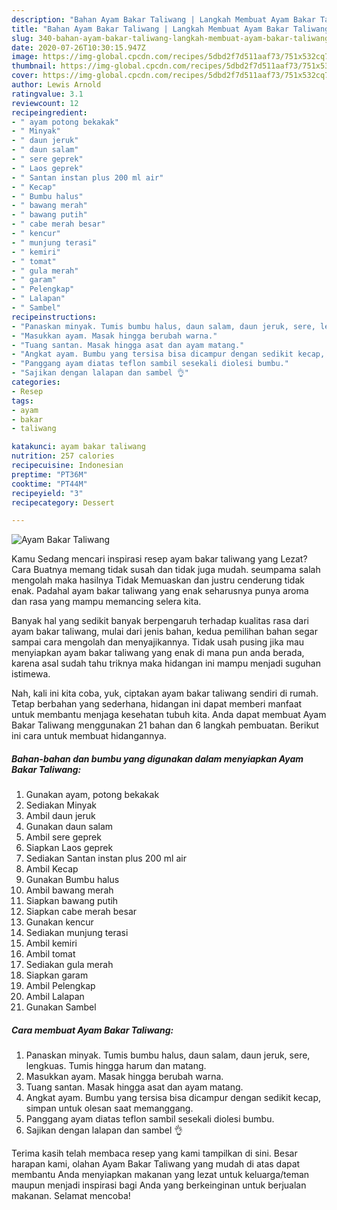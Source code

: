 ```yaml
---
description: "Bahan Ayam Bakar Taliwang | Langkah Membuat Ayam Bakar Taliwang Yang Bisa Manjain Lidah"
title: "Bahan Ayam Bakar Taliwang | Langkah Membuat Ayam Bakar Taliwang Yang Bisa Manjain Lidah"
slug: 340-bahan-ayam-bakar-taliwang-langkah-membuat-ayam-bakar-taliwang-yang-bisa-manjain-lidah
date: 2020-07-26T10:30:15.947Z
image: https://img-global.cpcdn.com/recipes/5dbd2f7d511aaf73/751x532cq70/ayam-bakar-taliwang-foto-resep-utama.jpg
thumbnail: https://img-global.cpcdn.com/recipes/5dbd2f7d511aaf73/751x532cq70/ayam-bakar-taliwang-foto-resep-utama.jpg
cover: https://img-global.cpcdn.com/recipes/5dbd2f7d511aaf73/751x532cq70/ayam-bakar-taliwang-foto-resep-utama.jpg
author: Lewis Arnold
ratingvalue: 3.1
reviewcount: 12
recipeingredient:
- " ayam potong bekakak"
- " Minyak"
- " daun jeruk"
- " daun salam"
- " sere geprek"
- " Laos geprek"
- " Santan instan plus 200 ml air"
- " Kecap"
- " Bumbu halus"
- " bawang merah"
- " bawang putih"
- " cabe merah besar"
- " kencur"
- " munjung terasi"
- " kemiri"
- " tomat"
- " gula merah"
- " garam"
- " Pelengkap"
- " Lalapan"
- " Sambel"
recipeinstructions:
- "Panaskan minyak. Tumis bumbu halus, daun salam, daun jeruk, sere, lengkuas. Tumis hingga harum dan matang."
- "Masukkan ayam. Masak hingga berubah warna."
- "Tuang santan. Masak hingga asat dan ayam matang."
- "Angkat ayam. Bumbu yang tersisa bisa dicampur dengan sedikit kecap, simpan untuk olesan saat memanggang."
- "Panggang ayam diatas teflon sambil sesekali diolesi bumbu."
- "Sajikan dengan lalapan dan sambel 👌"
categories:
- Resep
tags:
- ayam
- bakar
- taliwang

katakunci: ayam bakar taliwang 
nutrition: 257 calories
recipecuisine: Indonesian
preptime: "PT36M"
cooktime: "PT44M"
recipeyield: "3"
recipecategory: Dessert

---
```



![Ayam Bakar Taliwang](https://img-global.cpcdn.com/recipes/5dbd2f7d511aaf73/751x532cq70/ayam-bakar-taliwang-foto-resep-utama.jpg)

Kamu Sedang mencari inspirasi resep ayam bakar taliwang yang Lezat? Cara Buatnya memang tidak susah dan tidak juga mudah. seumpama salah mengolah maka hasilnya Tidak Memuaskan dan justru cenderung tidak enak. Padahal ayam bakar taliwang yang enak seharusnya punya aroma dan rasa yang mampu memancing selera kita.



Banyak hal yang sedikit banyak berpengaruh terhadap kualitas rasa dari ayam bakar taliwang, mulai dari jenis bahan, kedua pemilihan bahan segar sampai cara mengolah dan menyajikannya. Tidak usah pusing jika mau menyiapkan ayam bakar taliwang yang enak di mana pun anda berada, karena asal sudah tahu triknya maka hidangan ini mampu menjadi suguhan istimewa.


Nah, kali ini kita coba, yuk, ciptakan ayam bakar taliwang sendiri di rumah. Tetap berbahan yang sederhana, hidangan ini dapat memberi manfaat untuk membantu menjaga kesehatan tubuh kita. Anda dapat membuat Ayam Bakar Taliwang menggunakan 21 bahan dan 6 langkah pembuatan. Berikut ini cara untuk membuat hidangannya.

<!--inarticleads1-->

##### Bahan-bahan dan bumbu yang digunakan dalam menyiapkan Ayam Bakar Taliwang:

1. Gunakan  ayam, potong bekakak
1. Sediakan  Minyak
1. Ambil  daun jeruk
1. Gunakan  daun salam
1. Ambil  sere geprek
1. Siapkan  Laos geprek
1. Sediakan  Santan instan plus 200 ml air
1. Ambil  Kecap
1. Gunakan  Bumbu halus
1. Ambil  bawang merah
1. Siapkan  bawang putih
1. Siapkan  cabe merah besar
1. Gunakan  kencur
1. Sediakan  munjung terasi
1. Ambil  kemiri
1. Ambil  tomat
1. Sediakan  gula merah
1. Siapkan  garam
1. Ambil  Pelengkap
1. Ambil  Lalapan
1. Gunakan  Sambel




<!--inarticleads2-->

##### Cara membuat Ayam Bakar Taliwang:

1. Panaskan minyak. Tumis bumbu halus, daun salam, daun jeruk, sere, lengkuas. Tumis hingga harum dan matang.
1. Masukkan ayam. Masak hingga berubah warna.
1. Tuang santan. Masak hingga asat dan ayam matang.
1. Angkat ayam. Bumbu yang tersisa bisa dicampur dengan sedikit kecap, simpan untuk olesan saat memanggang.
1. Panggang ayam diatas teflon sambil sesekali diolesi bumbu.
1. Sajikan dengan lalapan dan sambel 👌




Terima kasih telah membaca resep yang kami tampilkan di sini. Besar harapan kami, olahan Ayam Bakar Taliwang yang mudah di atas dapat membantu Anda menyiapkan makanan yang lezat untuk keluarga/teman maupun menjadi inspirasi bagi Anda yang berkeinginan untuk berjualan makanan. Selamat mencoba!
